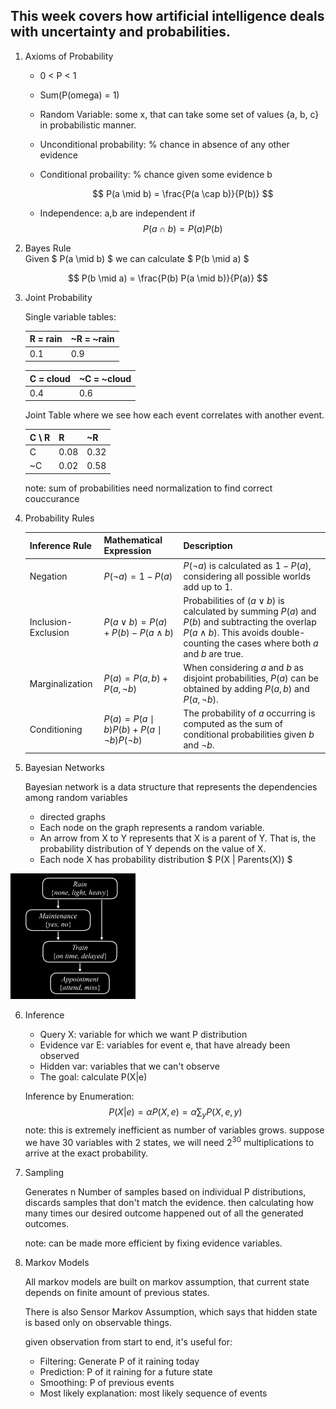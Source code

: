 ## This week covers how artificial intelligence deals with uncertainty and probabilities. 

1) Axioms of Probability 
    * 0 < P < 1
    * Sum(P(omega) = 1)
    * Random Variable: some x, that can take some set of values {a, b, c} in probabilistic manner. 
    * Unconditional probability: % chance in absence of any other evidence
    * Conditional probaility: % chance given some evidence b

        $$ P(a \mid b) = \frac{P(a \cap b)}{P(b)} $$
    * Independence: a,b are independent if 
        $$ P(a \cap b) = P(a)P(b) $$

2) Bayes Rule 
<br> Given $ P(a \mid b) $ we can calculate $ P(b \mid a) $

$$
P(b \mid a) = \frac{P(b) P(a \mid b)}{P(a)}
$$

3) Joint Probability 

    Single variable tables: 

    | R = rain | ~R = ~rain|    
    |----------|-----------| 
    | 0.1      | 0.9       |
    
    | C = cloud | ~C = ~cloud |    
    |----------|-----------| 
    | 0.4      | 0.6       |

    Joint Table where we see how each event correlates with another event. 

    | C \ R   | R  | ~R |
    |---------|----------|-----------|
    | C   | 0.08     | 0.32      |
    | ~C   | 0.02     | 0.58      |

    note: sum of probabilities need normalization to find correct couccurance 

4) Probability Rules 
    
    | Inference Rule                | Mathematical Expression                     | Description |
    |-------------------------------|---------------------------------------------|-------------|
    | Negation                      | $P(\neg a) = 1 - P(a)$                     | $P(\neg a)$ is calculated as $1 - P(a)$, considering all possible worlds add up to $1$. |
    | Inclusion-Exclusion           | $P(a \lor b) = P(a) + P(b) - P(a \land b)$  | Probabilities of $(a \lor b)$ is calculated by summing $P(a)$ and $P(b)$ and subtracting the overlap $P(a \land b)$. This avoids double-counting the cases where both $a$ and $b$ are true. |
    | Marginalization               | $P(a) = P(a, b) + P(a, \neg b)$             | When considering $a$ and $b$ as disjoint probabilities, $P(a)$ can be obtained by adding $P(a, b)$ and $P(a, \neg b)$. |
    | Conditioning                  | $` P(a) = P(a \mid b)P(b) + P(a \mid \neg b)P(\neg b) `$ | The probability of $a$ occurring is computed as the sum of conditional probabilities given $b$ and $\neg b$. |

5) Bayesian Networks

    Bayesian network is a data structure that represents the dependencies among random variables
    * directed graphs
    * Each node on the graph represents a random variable.
    * An arrow from X to Y represents that X is a parent of Y. That is, the probability distribution of Y depends on the value of X.
    * Each node X has probability distribution $ P(X | Parents(X)) $

<img src="./images/bayesiannetwork.png" width="200" />


6) Inference 
    * Query X: variable for which we want P distribution
    * Evidence var E: variables for event e, that have already been observed
    * Hidden var: variables that we can't observe
    * The goal: calculate P(X|e)
    
    Inference by Enumeration: 
    $$
    P(X | e) = \alpha P(X, e) = \alpha \sum_{y} P(X, e, y)
    $$
    note: this is extremely inefficient as number of variables grows. suppose we have 30 variables with 2 states, we will need $2^{30}$ multiplications to arrive at the exact probability.

7) Sampling 

    Generates n Number of samples based on individual P distributions, discards samples that don't match the evidence.
    then calculating how many times our desired outcome happened out of all the generated outcomes.  

    note: can be made more efficient by fixing evidence variables. 

8) Markov Models 
    
    All markov models are built on markov assumption, that current state depends on finite amount of previous states. 

    There is also Sensor Markov Assumption, which says that hidden state is based only on observable things.

    given observation from start to end, it's useful for: 
    * Filtering: Generate P of it raining today
    * Prediction: P of it raining for a future state
    * Smoothing: P of previous events
    * Most likely explanation: most likely sequence of events



